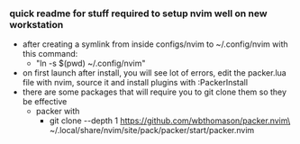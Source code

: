 ### quick readme for stuff required to setup nvim well on new workstation

- after creating a symlink from inside configs/nvim to ~/.config/nvim with this command:
  - "ln -s $(pwd) ~/.config/nvim"
- on first launch after install, you will see lot of errors, edit the packer.lua file with nvim, source it and install plugins with :PackerInstall
- there are some packages that will require you to git clone them so they be effective
  - packer with
    - git clone --depth 1 https://github.com/wbthomason/packer.nvim\ ~/.local/share/nvim/site/pack/packer/start/packer.nvim
